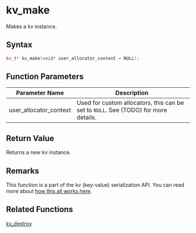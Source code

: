 
# kv_make

Makes a kv instance.

## Syntax

```cpp
kv_t* kv_make(void* user_allocator_context = NULL);
```

## Function Parameters

Parameter Name | Description
--- | ---
user_allocator_context | Used for custom allocators, this can be set to `NULL`. See (TODO) for more details.

## Return Value

Returns a new kv instance.

## Remarks

This function is a part of the kv (key-value) serialization API. You can read more about [how this all works here](https://github.com/RandyGaul/cute_framework/tree/master/docs/graphics/serialization).

## Related Functions
  
[kv_destroy](https://github.com/RandyGaul/cute_framework/blob/master/docs/graphics/image/kv_destroy.md)  
